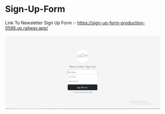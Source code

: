 # Sign-Up-Form
Link To Newsletter Sign Up Form :- https://sign-up-form-production-0586.up.railway.app/
<br>
<br>
![Sign Up Form Landing Page](https://github.com/vandana3fullara/Sign-Up-Form/blob/master/Sign%20Up%20Form%20SS.PNG)
